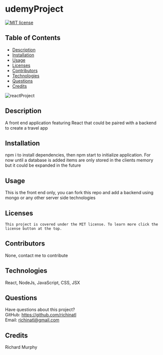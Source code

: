 # udemyProject

[![MIT license](https://img.shields.io/badge/License-MIT-blue.svg)](https://lbesson.mit-license.org/)

## Table of Contents

- [Description](#description)
- [Installation](#installation)
- [Usage](#usage)
- [Licenses](#licenses)
- [Contributors](#contributors)
- [Technologies](#technologies)
- [Questions](#questions)
- [Credits](#credits)


![reactProject](https://user-images.githubusercontent.com/95508564/170802143-56b02092-2f2e-4f9c-aea8-06b1980605f1.png)


## Description

A front end application featuring React that could be paired with a backend to create a travel app

## Installation

npm i to install dependencies, then npm start to initialize application. For now until a database is added items are only stored in the clients memory but it could be expanded in the future

## Usage

This is the front end only, you can fork this repo and add a backend using mongo or any other server side technologies 

## Licenses

    This project is covered under the MIT license. To learn more click the license button at the top.

## Contributors

None, contact me to contribute

## Technologies

React, NodeJs, JavaScript, CSS, JSX

## Questions

Have questions about this project?  
 GitHub: https://github.com/richinatl  
 Email: richinatl@gmail.com

## Credits
Richard Murphy


